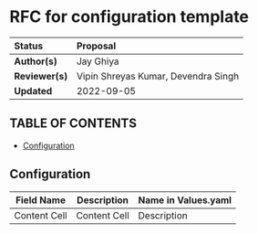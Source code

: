 # RFC for configuration template

| Status | Proposal |
:--------| :---------------------------------------------------|
| **Author(s)**  | Jay Ghiya        |
| **Reviewer(s)** | Vipin Shreyas Kumar, Devendra Singh |
| **Updated**    | 2022-09-05|

## TABLE OF CONTENTS
* [Configuration](#configuration)

## Configuration
| Field Name | Description | Name in Values.yaml |
|------------|-------------|---------------------|
| Content Cell | Content Cell | Description
